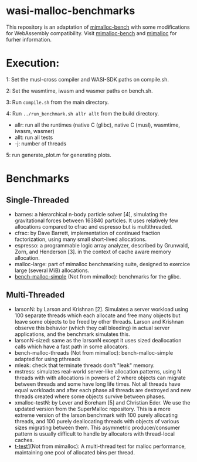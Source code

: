 # wasi-malloc-benchmarks

This repository is an adaptation of [mimalloc-bench](https://github.com/daanx/mimalloc-bench/tree/master) with some modifications for WebAssembly compatibility. Visit [mimalloc-bench](https://github.com/daanx/mimalloc-bench/tree/master) and [mimalloc](https://github.com/microsoft/mimalloc) for furher information.


# Execution:

1: Set the musl-cross compiler and WASI-SDK paths on compile.sh.

2: Set the wasmtime, iwasm and wasmer paths on bench.sh.

3: Run ```compile.sh``` from the main directory.

4: Run ```../run_benchmark.sh allr allt``` from the build directory.
  - allr: run all the runtimes (native C (glibc), native C (musl), wasmtime, iwasm, wasmer)
  - allt: run all tests
  - -j: number of threads

5: run generate_plot.m for generating plots.

# Benchmarks
## Single-Threaded

- barnes: a hierarchical n-body particle solver [4], simulating the gravitational forces between 163840 particles. It uses relatively few allocations compared to cfrac and espresso but is multithreaded.
- cfrac: by Dave Barrett, implementation of continued fraction factorization, using many small short-lived allocations.
- espresso: a programmable logic array analyzer, described by Grunwald, Zorn, and Henderson [3]. in the context of cache aware memory allocation.
- malloc-large: part of mimalloc benchmarking suite, designed to exercice large (several MiB) allocations.
- [bench-malloc-simple](https://github.com/daanx/mimalloc-bench/blob/master/bench/glibc-bench/bench-malloc-simple.c) (Not from mimalloc): benchmarks for the glibc.

## Multi-Threaded
- larsonN: by Larson and Krishnan [2]. Simulates a server workload using 100 separate threads which each allocate and free many objects but leave some objects to be freed by other threads. Larson and Krishnan observe this behavior (which they call bleeding) in actual server applications, and the benchmark simulates this.
- larsonN-sized: same as the larsonN except it uses sized deallocation calls which have a fast path in some allocators.
- bench-malloc-threads (Not from mimalloc): bench-malloc-simple adapted for using pthreads
- mleak: check that terminate threads don't "leak" memory.
- mstress: simulates real-world server-like allocation patterns, using N threads with with allocations in powers of 2
where objects can migrate between threads and some have long life times. Not all threads have equal workloads and after each phase all threads are destroyed and new threads created where some objects survive between phases.
- xmalloc-testN: by Lever and Boreham [5] and Christian Eder. We use the updated version from the SuperMalloc repository. This is a more extreme version of the larson benchmark with 100 purely allocating threads, and 100 purely deallocating threads with objects of various sizes migrating between them. This asymmetric producer/consumer pattern is usually difficult to handle by allocators with thread-local caches.
- [t-test1](https://github.com/emeryberger/Malloc-Implementations/blob/master/allocators/ptmalloc/ptmalloc3/t-test1.c)(Not from mimalloc): A multi-thread test for malloc performance, maintaining one pool of allocated bins per thread.
